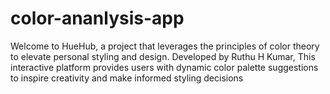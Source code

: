 # color-ananlysis-app
Welcome to HueHub, a project that leverages the principles of color theory to elevate personal styling and design. Developed by Ruthu H Kumar, This interactive platform provides users with dynamic color palette suggestions to inspire creativity and make informed styling decisions
